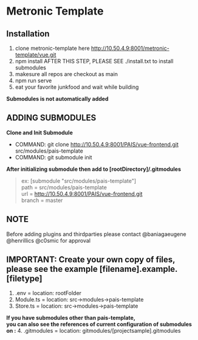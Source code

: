 # Metronic Template

## Installation

1. clone metronic-template here http://10.50.4.9:8001/metronic-template/vue.git
2. npm install
AFTER THIS STEP, PLEASE SEE ./install.txt to install submodules
3. makesure all repos are checkout as main
4. npm run serve
5. eat your favorite junkfood and wait while building

**Submodules is not automatically added**
## ADDING SUBMODULES ##
**Clone and Init Submodule**
- COMMAND: git clone http://10.50.4.9:8001/PAIS/vue-frontend.git src/modules/pais-template
- COMMAND: git submodule init

**After initializing submodule then add to [rootDirectory]/.gitmodules**

> ex: [submodule "src/modules/pais-template"]<br>
>	path = src/modules/pais-template <br>
>	url = http://10.50.4.9:8001/PAIS/vue-frontend.git <br> 
>	branch = master <br>


## NOTE
Before adding plugins and thirdparties
please contact @baniagaeugene @henrillics @c0smic for approval

## IMPORTANT: Create your own copy of files, please see the example [filename].example.[filetype]
1. .env = location: rootFolder
2. Module.ts = location: src->modules->pais-template
3. Store.ts = location: src->modules->pais-template

**If you have submodules other than pais-template,**<br>
**you can also see the references of current configuration of submodules on :**
4. .gitmodules = location: gitmodules/[projectsample].gitmodules

